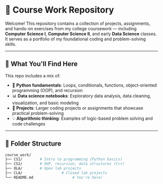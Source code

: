 # 📘 Course Work Repository

Welcome! This repository contains a collection of projects, assignments, and hands-on exercises from my college coursework — including **Computer Science I**, **Computer Science II**, and early **Data Science** classes. It serves as a portfolio of my foundational coding and problem-solving skills.

---

## 🧠 What You'll Find Here

This repo includes a mix of:

- 🧮 **Python fundamentals**: Loops, conditionals, functions, object-oriented programming (OOP), and recursion
- 📊 **Data science notebooks**: Exploratory data analysis, data cleaning, visualization, and basic modeling
- 🎯 **Projects**: Larger coding projects or assignments that showcase practical problem-solving
- 💡 **Algorithmic thinking**: Examples of logic-based problem solving and code challenges

---

## 📂 Folder Structure

```bash
course_work/
├── CS1/        # Intro to programming (Python basics)
├── CS2/        # OOP, recursion, data structures (C++)
├── OLA/        # Open lab projects
├── CLA/                  # Closed lab projects
└── README.md                  # You're here!

